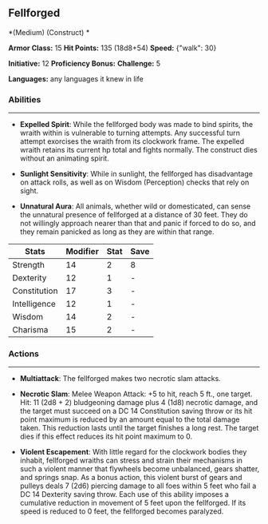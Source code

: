 ## Fellforged
*(Medium) (Construct) *

**Armor Class:** 15
**Hit Points:** 135 (18d8+54)
**Speed:** {"walk": 30}

**Initiative:** 12
**Proficiency Bonus:**
**Challenge:** 5

**Languages:** any languages it knew in life

### Abilities
 --- 
- **Expelled Spirit**: While the fellforged body was made to bind spirits, the wraith within is vulnerable to turning attempts. Any successful turn attempt exorcises the wraith from its clockwork frame. The expelled wraith retains its current hp total and fights normally. The construct dies without an animating spirit.

- **Sunlight Sensitivity**: While in sunlight, the fellforged has disadvantage on attack rolls, as well as on Wisdom (Perception) checks that rely on sight.

- **Unnatural Aura**: All animals, whether wild or domesticated, can sense the unnatural presence of fellforged at a distance of 30 feet. They do not willingly approach nearer than that and panic if forced to do so, and they remain panicked as long as they are within that range.



| Stats | Modifier | Stat | Save
| ---- | ---- | ---- | ---- |
| Strength | 14 | 2 | 8 |
| Dexterity | 12 | 1 | - |
| Constitution | 17 | 3 | - |
| Intelligence | 12 | 1 | - |
| Wisdom | 14 | 2 | - |
| Charisma | 15 | 2 | - |

### Actions
 --- 
- **Multiattack**: The fellforged makes two necrotic slam attacks.

- **Necrotic Slam**: Melee Weapon Attack: +5 to hit, reach 5 ft., one target. Hit: 11 (2d8 + 2) bludgeoning damage plus 4 (1d8) necrotic damage, and the target must succeed on a DC 14 Constitution saving throw or its hit point maximum is reduced by an amount equal to the total damage taken. This reduction lasts until the target finishes a long rest. The target dies if this effect reduces its hit point maximum to 0.

- **Violent Escapement**: With little regard for the clockwork bodies they inhabit, fellforged wraiths can stress and strain their mechanisms in such a violent manner that flywheels become unbalanced, gears shatter, and springs snap. As a bonus action, this violent burst of gears and pulleys deals 7 (2d6) piercing damage to all foes within 5 feet who fail a DC 14 Dexterity saving throw. Each use of this ability imposes a cumulative reduction in movement of 5 feet upon the fellforged. If its speed is reduced to 0 feet, the fellforged becomes paralyzed.

